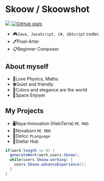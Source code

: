 # Skoow / Skoowshot
![](./profile-3d-contrib/profile-night-view.svg)
[![GitHub stats](https://github-readme-stats.vercel.app/api?username=VuzZis&rank_icon=github&show_icons=true&card_width=1200&include_all_commits=true&show=reviews,prs_merged,prs_merged_percentage&theme=dark#gh-dark-mode-only)]([https://github.com/anuraghazra/github-readme-stats](https://github.com/VuzZis/VuzZis))
* 🎮`Java, JavaScript, C#, GDScript` coder.
* 🖊️Pixel-Arter
* 📋Beginner Composer
## About myself
* 📌Love Physics, Maths
* 🍀Quiet and friendly
* 🔮Colors and elegance are the world
* 🌌Space Enjoyer
## My Projects
* 🖥️Raya-Innovation (HaloTerra) `MC MOD`
* 🌌Novaborn `MC MOD`
* 🔋Delicc `PLanguage`
* 👥Stellar Hub
```java
if(work.length <= 0) {
  generateWork(work,users.Skoow);
  while(users.Skoow.working) {
    users.Skoow.advanceExperience();
  }
}
```
